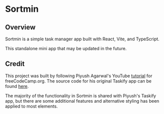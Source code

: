 # Sortmin

## Overview

Sortmin is a simple task manager app built with React, Vite, and TypeScript.

This standalone mini app that may be updated in the future.

## Credit

This project was built by following Piyush Agarwal's YouTube [tutorial](https://www.youtube.com/watch?v=FJDVKeh7RJI) for freeCodeCamp.org. The source code for his original Taskify app can be found [here](https://github.com/piyush-eon/react-typescript-taskify).

The majority of the functionality in Sortmin is shared with Piyush's Taskify app, but there are some additional features and alternative styling has been applied to most elements.